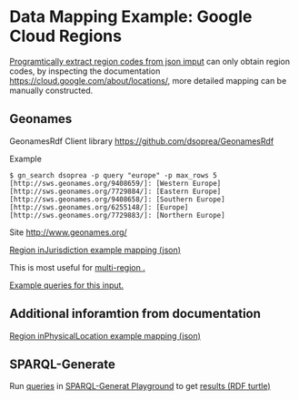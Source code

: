 # Data Mapping Example: Google Cloud Regions

[Programtically extract region codes from json imput](region_jq.md)
can only obtain region codes,
by inspecting the documentation https://cloud.google.com/about/locations/,
more detailed mapping can be manually constructed.

## Geonames
GeonamesRdf Client library
https://github.com/dsoprea/GeonamesRdf

Example
```
$ gn_search dsoprea -p query "europe" -p max_rows 5
[http://sws.geonames.org/9408659/]: [Western Europe]
[http://sws.geonames.org/7729884/]: [Eastern Europe]
[http://sws.geonames.org/9408658/]: [Southern Europe]
[http://sws.geonames.org/6255148/]: [Europe]
[http://sws.geonames.org/7729883/]: [Northern Europe]
```
Site http://www.geonames.org/

[Region inJurisdiction example mapping (json)](../jq/gcloud/region_inJurisdiction.json)

This is most useful for 
[multi-region .](https://cloud.google.com/spanner/docs/instances#available-configurations-multi-region)

[Example queries for this input.](region_jq.md#SPARQL-Generate)

## Additional inforamtion from documentation
[Region inPhysicalLocation example mapping (json)](../jq/gcloud/region.json)

## SPARQL-Generate
Run [queries](../sparql-generate/gcloud/region.rqg)
in [SPARQL-Generat Playground](https://ci.mines-stetienne.fr/sparql-generate/playground.html)
to get [results (RDF turtle)](../sparql-generate/result/gcloud/region.ttl)
